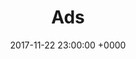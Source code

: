 ---
title: "Ads"
description: "Ads api"
slug: "feed"
layout: feed
outputs:
  - JSON
date: 2017-11-22 23:00:00 +0000
---